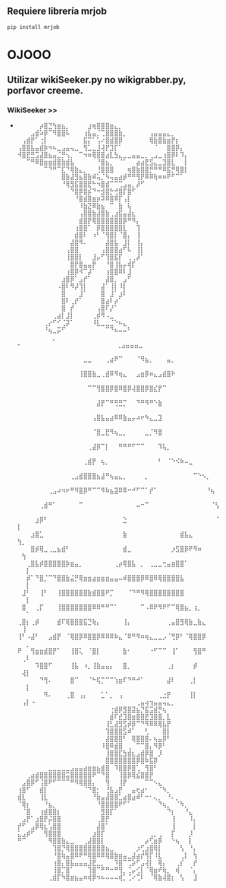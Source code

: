 ## Requiere librería mrjob
```sh
pip install mrjob
```
# OJOOO
## Utilizar wikiSeeker.py no wikigrabber.py, porfavor creeme.
### WikiSeeker >>
- ⠀⠀⠀⠀⠀⡴⣿⣙⢳⣶⣦⡀⠀⠀⠀⠀⣰⢶⣿⣿⣿⣶⣄⡀⠀⠀⠀⠀⠀⠀⠀⠀⠀⠀⠀⠀⠀⠀⠀
⠀⠀⠀⣠⣾⠵⡿⠉⠻⣿⣿⠧⠀⠀⠀⢰⣧⣤⡈⢉⣿⣿⣿⣷⡀⠀⠀⠀⠀⠀⢠⣤⣤⣤⣄⡀⠀⠀⠀
⠀⢠⣾⡟⠁⢐⡇⠀⠀⠀⠀⠀⠀⠀⠀⣯⡍⠁⢡⠔⣿⣾⣿⡿⠀⠀⠀⠀⠀⠀⢿⣷⣿⣷⣶⡟⡆⠀⠀
⢠⣿⣿⣧⣤⣾⡷⠲⠦⣀⣠⣤⢤⣀⠀⢻⣁⣀⣸⢼⡟⣹⡏⠁⠀⠀⠀⠀⠀⠀⠀⠈⠀⠀⣿⣿⡿⡄⠀
⠺⣿⣟⣛⣩⣼⣿⣦⣤⣈⡛⢢⡀⠀⠉⠲⠶⢿⣿⣿⣴⣇⣳⣄⣀⣀⣤⣤⣀⡀⢀⣠⣀⢰⣿⡿⠇⠹⡄
⠀⠀⠉⠛⠿⣿⣶⣶⣾⣿⣷⣾⣧⠀⠀⠀⠀⠀⠘⣿⣦⡀⠀⠈⠁⠀⠀⣴⣴⣟⣫⣄⣀⣹⣿⣇⠀⠀⡇
⠀⠀⠀⠀⠀⠀⠉⠙⠛⠉⣏⠙⢿⣷⣄⡀⠀⠀⢘⣿⣿⣿⠀⠀⠀⢶⣿⣷⣿⣿⡛⠛⠛⠿⣯⡛⢿⣿⡇
⠀⠀⠀⠀⠀⠀⠀⠀⠀⠀⣿⣷⣼⣻⣦⣿⣷⠾⢥⡈⠳⢤⣤⣴⡾⠛⠛⢻⡟⠿⠿⢷⠶⠶⠟⠋⠉⠁⠀
⠀⠀⠀⠀⠀⠀⠀⠀⠀⠀⠘⢿⣻⣯⣿⣿⣟⠓⠲⣿⣾⠉⠉⢉⣠⣤⡀⡼⠋⠀⠀⠀⠀⠀⠀⠀⠀⠀⠀
⠀⠀⠀⠀⠀⠀⠀⠀⠀⠀⠀⠀⠙⣿⡿⣿⡮⠙⠒⣺⣿⡓⢚⣿⡏⣿⠋⠀⠀⠀⠀⠀⠀⠀⠀⠀⠀⠀⠀
⠀⠀⠀⠀⠀⠀⠀⠀⠀⠀⠀⠀⠀⠘⣿⣾⣿⣶⡶⠽⠿⣿⠿⡏⢠⡇⠀⠀⠀⠀⠀⠀⠀⠀⠀⠀⠀⠀⠀
⠀⠀⠀⠀⠀⠀⠀⠀⠀⠀⠀⠀⠀⠀⠸⣷⣝⠿⣷⣦⠀⠉⠀⣷⠀⢧⠀⠀⠀⠀⠀⠀⠀⠀⠀⠀⠀⠀⠀
⠀⠀⠀⠀⠀⠀⠀⠀⠀⠀⠀⠀⠀⠀⢠⣿⣿⣷⣼⣿⣷⢀⣰⣯⣤⣼⣆⠀⠀⠀⠀⠀⠀⠀⠀⠀⠀⠀⠀
⠀⠀⠀⠀⠀⠀⠀⠀⠀⠀⠀⠀⠀⠀⣾⣿⡟⢿⣿⣿⣿⣿⣿⣿⡿⠛⠻⡄⠀⠀⠀⠀⠀⠀⠀⠀⠀⠀⠀
⠀⠀⠀⠀⠀⠀⠀⠀⠀⠀⠀⠀⠀⢰⣿⣿⠁⠀⡿⣿⣿⣿⣿⣿⣇⠀⠀⢹⠀⠀⠀⠀⠀⠀⠀⠀⠀⠀⠀
⠀⠀⠀⠀⠀⠀⠀⠀⠀⠀⠀⠀⠀⣾⣿⠇⠀⠰⠃⠈⢻⣿⡇⠈⣿⡄⠀⢸⠀⠀⠀⠀⠀⠀⠀⠀⠀⠀⠀
⠀⠀⠀⠀⠀⠀⠀⠀⠀⠀⠀⠀⣼⣿⠻⠄⠀⠀⠀⠀⣼⣿⣧⠀⣸⡇⠀⢸⡄⠀⠀⠀⠀⠀⠀⠀⠀⠀⠀
⠀⠀⠀⠀⠀⠀⠀⠀⠀⠀⠀⢠⣿⣿⠀⠀⠀⠀⠀⢠⣿⣿⣿⣴⠋⠧⠀⢸⡇⠀⠀⠀⠀⠀⠀⠀⠀⠀⠀
⠀⠀⠀⠀⠀⠀⠀⠀⠀⠀⠀⢸⣿⣿⡇⠀⠀⣸⡤⠋⢹⣿⣯⡏⠀⢀⢀⡼⠁⠀⠀⠀⠀⠀⠀⠀⠀⠀⠀
⠀⠀⠀⠀⠀⠀⠀⠀⠀⠀⠀⠀⣿⡟⣿⣤⣤⡟⠀⠀⠘⣿⢸⣧⡤⢾⡏⠀⠀⠀⠀⠀⠀⠀⠀⠀⠀⠀⠀
⠀⠀⠀⠀⠀⠀⠀⠀⠀⠀⠀⢰⣿⡿⠺⠉⡼⠁⠀⠀⢰⣿⣿⠿⠇⣸⠀⠀⠀⠀⠀⠀⠀⠀⠀⠀⠀⠀⠀
⠀⠀⠀⠀⠀⠀⠀⠀⠀⠀⣰⣿⡿⠁⣠⡞⠁⠀⠀⠀⣼⣿⡀⠀⣠⠋⠀⠀⠀⠀⠀⠀⠀⠀⠀⠀⠀⠀⠀
⠀⠀⠀⠀⠀⠀⠀⠀⠀⠠⣿⠇⠻⡼⢹⡇⠀⠀⠀⣼⠁⢸⡇⠸⡇⠀⠀⠀⠀⠀⠀⠀⠀⠀⠀⠀⠀⠀⠀
⠀⠀⠀⠀⠀⠀⠀⠀⠀⠀⣿⠀⠀⠀⣸⠁⠀⠀⠀⣿⠀⣸⠁⣰⠇⠀⠀⠀⠀⠀⠀⠀⠀⠀⠀⠀⠀⠀⠀
⠀⠀⠀⠀⠀⠀⠀⠀⠀⠀⣿⠇⢀⡞⠁⠀⠀⠀⠀⣿⣴⠇⡴⠁⠀⠀⠀⠀⠀⠀⠀⠀⠀⠀⠀⠀⠀⠀⠀
⠀⠀⠀⠀⠀⠀⠀⠀⠀⠀⣿⠀⡞⠀⠀⠀⠀⠀⢠⣿⠏⡜⠁⠀⠀⠀⠀⠀⠀⠀⠀⠀⠀⠀⠀⠀⠀⠀⠀
⠀⠀⠀⠀⠀⠀⠀⠀⢀⣴⡇⣸⡇⠀⠀⠀⠀⢀⡾⠻⠠⣀⠀⠀⠀⠀⠀⠀⠀⠀⠀⠀⠀⠀⠀⠀⠀⠀⠀
⠀⠀⠀⠀⠀⠀⢀⡔⠋⠊⢈⡽⠁⠀⠀⠀⠀⠸⣇⣀⣀⣈⠑⠦⣄⠀⠀⠀⠀⠀⠀⠀⠀⠀⠀⠀⠀⠀⠀
⠀⠀⠀⠀⠀⠀⠘⢦⣀⡭⠋⠀⠀⠀⠀⠀⠀⠀⠀⠀⠉⠙⠦⠤⠤⠃⠀⠀⠀⠀⠀⠀⠀⠀⠀⠀⠀⠀⠀
⠀⠀⠀⠀⠀⠀⠀⠀⡀⠀⠀⠀⠀⠀⠀⠀⠀
-⠀⠀⠀⠀⠀⠀⠀⠀⠀⠀⠀⠀⠀⠀⠀⠀⠀⠀⠀⠀⠀⠀⢀⣠⣤⣤⣤⣀⠀⠀⠀⠀⠀⠀⠀⠀⠀⠀⠀⠀⠀⠀⠀⠀⠀⠀⠀⠀⠀
⠀⠀⠀⠀⠀⠀⠀⠀⠀⠀⠀⠀⠀⠀⠀⣀⣀⠀⠀⠀⢀⣴⠟⠉⠀⠀⠀⠈⠻⣦⡀⠀⠀⠀⣤⡀⠀⠀⠀⠀⠀⠀⠀⠀⠀⠀⠀⠀⠀
⠀⠀⠀⠀⠀⠀⠀⠀⠀⠀⠀⠀⠀⠀⢸⣿⣿⣷⣀⢀⣾⠿⠻⢶⣄⠀⠀⣠⣶⡿⠶⣄⣠⣾⣿⠗⠀⠀⠀⠀⠀⠀⠀⠀⠀⠀⠀⠀⠀
⠀⠀⠀⠀⠀⠀⠀⠀⠀⠀⠀⠀⠀⠀⠀⠀⠉⠉⢻⣿⣿⡿⣿⠿⣿⡿⢼⣿⣿⡿⣿⣎⡟⠉⠀⠀⠀⠀⠀⠀⠀⠀⠀⠀⠀⠀⠀⠀⠀
⠀⠀⠀⠀⠀⠀⠀⠀⠀⠀⠀⠀⠀⠀⠀⠀⠀⠀⣼⡟⠉⠛⢛⣛⡉⠀⠀⠙⠛⠻⠛⠑⣷⠀⠀⠀⠀⠀⠀⠀⠀⠀⠀⠀⠀⠀⠀⠀⠀
⠀⠀⠀⠀⠀⠀⠀⠀⠀⠀⠀⠀⠀⠀⠀⠀⠀⢠⣿⣧⣤⣴⠿⠿⣷⣤⡤⠴⠖⠳⣄⣀⣹⠀⠀⠀⠀⠀⠀⠀⠀⠀⠀⠀⠀⠀⠀⠀⠀
⠀⠀⠀⠀⠀⠀⠀⠀⠀⠀⠀⠀⠀⠀⠀⠀⠀⠈⣿⣀⣟⠻⢦⣀⡀⠀⠀⠀⠀⣀⡈⠻⣿⠀⠀⠀⠀⠀⠀⠀⠀⠀⠀⠀⠀⠀⠀⠀⠀
⠀⠀⠀⠀⠀⠀⠀⠀⠀⠀⠀⠀⠀⠀⠀⠀⢀⣼⡿⠉⡇⠀⠀⠛⠛⠛⠋⠉⠉⠀⠀⠀⠹⢧⡀⠀⠀⠀⠀⠀⠀⠀⠀⠀⠀⠀⠀⠀⠀
⠀⠀⠀⠀⠀⠀⠀⠀⠀⠀⠀⠀⠀⠀⠀⢀⣾⡟⠀⢦⡀⠀⠀⠀⠀⠀⠀⠀⠀⠀⠀⠀⠃⠀⠈⠑⠪⠷⠤⣀⠀⠀⠀⠀⠀⠀⠀⠀⠀
⠀⠀⠀⠀⠀⠀⠀⠀⠀⠀⠀⠀⢀⣠⣾⣿⣿⣿⣦⣼⠛⢦⣤⣄⡀⠀⠀⠀⠀⡀⠀⠀⠀⠀⠀⠀⠀⠀⠀⠀⠉⠑⠢⡀⠀⠀⠀⠀⠀
⠀⠀⠀⠀⠀⠀⠀⢀⣠⠴⠲⠖⠛⠻⣿⡿⠛⠉⠉⠻⠷⣦⣽⠿⠿⠒⠚⠋⠉⠁⡞⠁⠀⠀⠀⠀⠀⠀⠀⠀⠀⠀⠀⠘⢦⠀⠀⠀⠀
⠀⠀⠀⠀⠀⢀⣾⠛⠁⠀⠀⠀⠀⠀⠉⠀⠀⠀⠀⠀⠀⠀⠀⠀⠀⠀⠀⠤⠒⠉⠀⠀⠀⠀⠀⠀⠀⠀⠀⠀⠀⠀⠀⠀⠈⢣⠀⠀⠀
⠀⠀⠀⠀⣰⡿⠃⠀⠀⠀⠀⠀⠀⠀⠀⠀⠀⠀⠀⠀⠀⠀⠀⠀⣑⠀⠀⠀⠀⠀⠀⠀⠀⠀⠀⠀⠀⠀⠀⠀⠀⠀⠀⠀⠀⠈⡇⠀⠀
⠀⠀⠀⣰⣿⣁⠀⠀⠀⠀⠀⠀⠀⠀⠀⠀⠀⠀⠀⠀⠀⠀⠀⠀⣷⠀⠀⠀⠀⠀⠀⠀⠀⠀⠀⠀⠀⣾⣧⣄⠀⠀⠀⠀⠀⠀⢳⡀⠀
⠀⠀⠀⣿⡾⢿⣀⢀⣀⣦⣾⠃⠀⠀⠀⠀⠀⠀⠀⠀⠀⠀⠀⠀⣾⣀⠀⠀⠀⠀⠀⠀⠀⠀⠀⡰⣫⣿⡿⠟⠻⠶⠀⠀⠀⠀⠀⢳⠀
⠀⠀⢀⣿⣧⡾⣿⣿⣿⣿⣿⡷⣶⣤⡀⠀⠀⠀⠀⠀⠀⠀⢀⡴⢿⣿⣧⠀⡀⠀⢀⣀⣀⢒⣤⣶⣿⣿⠁⠀⠀⠀⠀⠀⠀⠀⠀⠀⡇
⠀⠀⡾⠁⠙⣿⡈⠉⠙⣿⣿⣷⣬⡛⢿⣶⣶⣴⣶⣶⣶⣤⣤⠤⠾⣿⣿⣿⡿⠿⣿⠿⢿⣿⣿⣿⣿⣧⠀⠀⠀⠀⠀⠀⠀⠀⠀⠀⡇
⠀⣸⠃⠀⠀⢸⠃⠀⠀⢸⣿⣿⣿⣿⣿⣿⣷⣾⣿⣿⠟⡉⠀⠀⠀⠈⠙⠛⠻⢿⣿⣿⣿⣿⣿⣿⣿⣿⠀⠀⠀⠀⠀⠀⠀⠀⠀⠀⡇
⠀⣿⠀⠀⢀⡏⠀⠀⠀⢸⣿⣿⣿⣿⣿⣿⣿⠿⠿⠛⠛⠉⠁⠀⠀⠀⠀⠀⠉⠠⠿⠟⠻⠟⠋⠉⢿⣿⣦⡀⢰⡀⠀⠀⠀⠀⠀⠀⠁
⢀⣿⡆⢀⡾⠀⠀⠀⠀⣾⠏⢿⣿⣿⣿⣯⣙⢷⡄⠀⠀⠀⠀⠀⢸⡄⠀⠀⠀⠀⠀⠀⠀⠀⢀⣤⣿⣻⢿⣷⣀⣷⣄⠀⠀⠀⠀⢸⠀
⢸⠃⠠⣼⠃⠀⠀⣠⣾⡟⠀⠈⢿⣿⡿⠿⣿⣿⡿⠿⠿⠿⠷⣄⠈⠿⠛⠻⠶⢶⣄⣀⣀⡠⠈⢛⡿⠃⠈⢿⣿⣿⡿⠀⠀⠀⠀⠀⡀
⠟⠀⠀⢻⣶⣶⣾⣿⡟⠁⠀⠀⢸⣿⢅⠀⠈⣿⡇⠀⠀⠀⠀⠀⣷⠂⠀⠀⠀⠀⠐⠋⠉⠉⠀⢸⠁⠀⠀⠀⢻⣿⠛⠀⠀⠀⠀⢀⠇
⠀⠀⠀⠀⠹⣿⣿⠋⠀⠀⠀⠀⢸⣧⠀⠰⡀⢸⣷⣤⣤⡄⠀⠀⣿⡀⠀⠀⠀⠀⠀⠀⠀⠀⢀⡆⠀⠀⠀⠀⡾⠀⠀⠀⠀⠀⠀⢼⡇
⠀⠀⠀⠀⠀⠙⢻⠄⠀⠀⠀⠀⣿⠉⠀⠀⠈⠓⢯⡉⠉⠉⢱⣶⠏⠙⠛⠚⠁⠀⠀⠀⠀⠀⣼⠇⠀⠀⠀⢀⡇⠀⠀⠀⠀⠀⠀⠀⡇
⠀⠀⠀⠀⠀⠀⠻⠄⠀⠀⠀⢀⣿⠀⢠⡄⠀⠀⠀⣁⠁⡀⠀⢠⠀⠀⠀⠀⠀⠀⠀⠀⢀⣐⡟⠀⠀⠀⠀⢸⡇⠀⠀⠀⠀⠀⠀⢠⡇
-⠀⠀⠀⠀⠀⠀⠀⠀⠀⠀⠀⠀⠀⠀⠀⠀⠀⠀⠀⠀⠀⠀⠀⢀⣤⢴⢲⣤⣤⢤⣄⡀⠀⠀⠀⠀⠀⠀⠀⠀⠀
⠀⠀⠀⠀⠀⠀⠀⠀⠀⠀⠀⠀⠀⠀⠀⠀⠀⠀⠀⠀⠀⢐⣾⡿⣻⣿⣽⣦⡙⣯⣩⣾⡛⢦⠀⠀⠀⠀⠀⠀⠀
⠀⠀⠀⠀⠀⠀⠀⠀⠀⠀⠀⠀⠀⠀⠀⠀⠀⠀⠀⠀⠀⣾⠏⣞⣹⣿⣶⣿⣿⣟⣹⣿⣿⡀⣇⠀⠀⠀⠀⠀⠀
⠀⠀⠀⠀⠀⠀⠀⠀⠀⠀⠀⠀⠀⠀⠀⠀⠀⠀⠀⠀⢸⣃⣼⣻⣫⡾⡿⠉⠙⠻⠿⠿⢿⣧⡟⠀⠀⠀⠀⠀⠀
⠀⠀⠀⠀⠀⠀⠀⠀⠀⠀⠀⠀⠀⠀⠀⠀⠀⠀⠀⠀⢹⣿⣿⣿⣫⠾⠁⠀⠀⢃⠀⠀⠀⣿⡇⠀⠀⠀⠀⠀⠀
⠀⠀⠀⠀⠀⠀⠀⠀⠀⠀⠀⠀⠀⠀⠀⠀⠀⠀⠀⠀⣼⣿⣿⣿⠃⠀⢿⣿⣿⣿⠄⢦⣤⡿⠃⠀⠀⠀⠀⠀⠀
⠀⠀⠀⠀⠀⠀⠀⠀⠀⠀⠀⠀⠀⠀⠀⠀⠀⠀⠀⠸⣿⠿⣾⣿⠀⢀⠀⠉⠉⣿⡄⠻⡿⠃⠀⠀⠀⠀⠀⠀⠀
⠀⠀⠀⠀⠀⠀⠀⠀⠀⠀⠀⠀⠀⠀⠀⠀⠀⠀⠀⠀⢸⣿⣿⣏⣳⣾⣆⣠⣾⡿⣿⠀⡸⠀⠀⠀⠀⠀⠀⠀⠀
⠀⠀⠀⠀⠀⠀⠀⠀⠀⠀⠀⠀⠀⠀⠀⠀⠀⠀⠀⠀⣿⣿⣿⣿⣿⣿⣿⡿⣿⠷⣯⡿⠀⠀⠀⠀⠀⠀⠀⠀⠀
⠀⠀⠀⠀⠀⠀⠀⣀⣀⣀⣀⣀⣠⣤⣤⣴⣶⣶⣦⣾⣿⠀⠹⣿⣿⡿⣿⢁⠀⢻⣿⠃⠀⠀⠀⠀⠀⠀⠀⠀⠀
⠀⠀⢀⣴⣾⣿⣿⣿⣿⣿⣿⣭⣿⣿⣿⣿⣿⠟⠉⠙⣿⠀⠀⢸⣿⡿⢿⣮⣿⣿⡟⠀⠀⠀⠀⠀⠀⠀⠀⠀⠀
⠀⣠⣿⡿⠋⢨⣿⠟⠋⠉⠉⠉⠛⠻⢿⣿⣿⡄⠀⠀⢻⠀⠀⢸⡟⠀⠀⠀⠀⠉⠉⠢⣄⠀⠀⠀⠀⠀⠀⠀⠀
⢰⣿⠋⠀⠀⣾⡇⠀⠀⠀⠀⠀⠀⠀⠀⠈⠙⣿⡂⠀⢘⣧⣠⡟⠀⠀⣤⢖⣴⠂⠀⠀⠈⠳⡀⠀⠀⠀⠀⠀⠀
⣾⣇⠀⠀⠀⢸⣇⠀⠀⠀⠀⠀⠀⠀⠀⠀⠀⠘⣷⣤⣼⣿⣿⣁⣴⣿⣴⠾⠃⠒⠂⢄⡀⠀⠘⠄⡀⠀⠀⠀⠀
⠈⢿⡆⠀⠀⠀⠘⣦⡀⠀⠀⠀⠀⠀⠀⠀⠀⠀⠘⣿⣿⣿⣿⠟⠋⠁⠀⠀⠀⠀⠀⠀⠙⢦⡀⠀⠈⠳⡀⠀⠀
⠀⠈⣿⠀⠀⢰⣾⣿⣿⡆⠀⠀⠀⠀⠀⠀⠀⠀⠀⣻⣿⡏⠁⠀⠀⠀⠀⠀⠀⠀⠀⠀⠀⠀⠙⡆⠀⠀⠘⣄⠀
⠀⣠⡟⠁⣰⣿⡟⡬⣿⣿⠀⠀⠀⠀⠀⠀⠀⠀⢀⣿⡟⠀⠀⠀⠀⠀⠀⠀⠀⠀⠀⠀⠀⠀⠀⢸⠀⠀⠀⠸⡄
⡞⠋⠀⣠⡿⢿⣆⢡⣿⣿⠀⠀⠀⠀⠀⠀⠀⠀⣼⣿⠁⠀⠀⠀⠀⠀⠀⠀⠀⠀⠀⠀⠀⠀⠀⢸⠀⠀⠀⠀⡇
⣅⣠⡾⠋⠀⠀⢻⣿⣿⣿⠀⠀⠀⠀⠀⠀⠀⣰⣿⡏⠀⠀⠀⠀⠀⠀⠀⠀⠀⠀⢀⡀⢀⠀⠀⡏⠀⠀⠀⡸⠀
⠛⠉⠀⠀⠀⠀⠀⠻⣿⣿⣷⣄⣀⠀⠀⢀⣼⣿⣿⡇⠀⠀⠀⠀⠀⠀⠀⠀⠀⡴⢋⣶⡿⠀⠀⠑⢦⠀⠀⡇⠀
⠀⠀⠀⠀⠀⠀⠀⠀⢹⣿⡙⢿⣿⣿⣿⣿⣿⣿⣿⣿⣦⣀⠀⠀⠀⠀⠀⡰⢋⣰⣿⢿⡇⠀⠀⠀⠀⢣⠀⠘⡄
⠀⠀⠀⠀⠀⠀⠀⠀⠘⣿⢷⣤⣿⠿⠟⠛⢿⣿⠿⠿⢿⣿⣷⣶⣤⣀⣼⣴⡞⢻⡏⠸⣇⠀⠀⠀⠀⢀⡇⠀⢳
⠀⠀⠀⠀⠀⠀⠀⠀⢰⣿⡄⣿⣧⣤⣤⣤⣸⣟⣀⡀⠀⠀⠹⣿⠉⢉⡵⠋⣠⢼⡇⠀⢿⡄⠀⠀⢀⡎⠀⠀⡞
⠀⠀⠀⠀⠀⠀⠀⠀⢸⣿⡉⣿⠁⠀⠀⠀⢹⣿⠉⠛⠛⠒⠛⢻⡀⢈⡤⢊⡇⠈⢿⣶⠞⢷⡀⠀⢾⠀⠀⠈⡄
⠀⠀⠀⠀⠀⠀⠀⢀⣾⡏⠳⣿⣶⣦⣤⠶⢾⡿⠲⠦⠤⠤⠤⢾⡁⢈⠔⢉⠇⠀⠈⢿⣷⢼⣿⡆⠀⢣⠀⠀⣸⠀⠀⠀⠀⠀⠀⠀⠀⠀⠀⠀⠀⠀⠀⠀⠀⠀⠀⠀⠀⠀⠀
